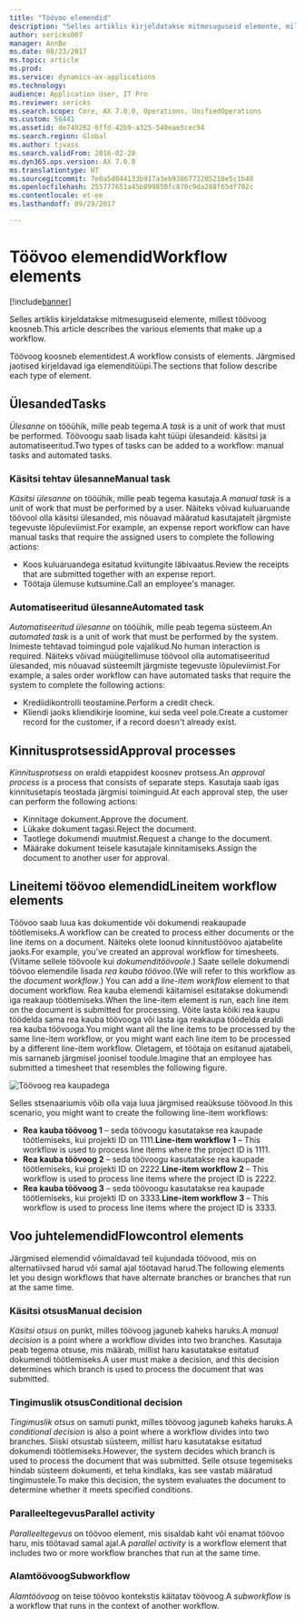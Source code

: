 ```yaml
---
title: "Töövoo elemendid"
description: "Selles artiklis kirjeldatakse mitmesuguseid elemente, millest töövoog koosneb."
author: sericks007
manager: AnnBe
ms.date: 08/23/2017
ms.topic: article
ms.prod: 
ms.service: dynamics-ax-applications
ms.technology: 
audience: Application User, IT Pro
ms.reviewer: sericks
ms.search.scope: Core, AX 7.0.0, Operations, UnifiedOperations
ms.custom: 56441
ms.assetid: de740262-6ffd-42b9-a325-540eae5cec94
ms.search.region: Global
ms.author: tjvass
ms.search.validFrom: 2016-02-28
ms.dyn365.ops.version: AX 7.0.0
ms.translationtype: HT
ms.sourcegitcommit: 7e0a5d044133b917a3eb9386773205218e5c1b40
ms.openlocfilehash: 255777651a45b899850fc870c9da288f65df702c
ms.contentlocale: et-ee
ms.lasthandoff: 09/29/2017

---
```


# <a name="workflow-elements"></a><span data-ttu-id="94d92-103">Töövoo elemendid</span><span class="sxs-lookup"><span data-stu-id="94d92-103">Workflow elements</span></span>

[!include[banner](../includes/banner.md)]


<span data-ttu-id="94d92-104">Selles artiklis kirjeldatakse mitmesuguseid elemente, millest töövoog koosneb.</span><span class="sxs-lookup"><span data-stu-id="94d92-104">This article describes the various elements that make up a workflow.</span></span>

<span data-ttu-id="94d92-105">Töövoog koosneb elementidest.</span><span class="sxs-lookup"><span data-stu-id="94d92-105">A workflow consists of elements.</span></span> <span data-ttu-id="94d92-106">Järgmised jaotised kirjeldavad iga elemenditüüpi.</span><span class="sxs-lookup"><span data-stu-id="94d92-106">The sections that follow describe each type of element.</span></span>

## <a name="tasks"></a><span data-ttu-id="94d92-107">Ülesanded</span><span class="sxs-lookup"><span data-stu-id="94d92-107">Tasks</span></span>
<span data-ttu-id="94d92-108">*Ülesanne* on tööühik, mille peab tegema.</span><span class="sxs-lookup"><span data-stu-id="94d92-108">A *task* is a unit of work that must be performed.</span></span> <span data-ttu-id="94d92-109">Töövoogu saab lisada kaht tüüpi ülesandeid: käsitsi ja automatiseeritud.</span><span class="sxs-lookup"><span data-stu-id="94d92-109">Two types of tasks can be added to a workflow: manual tasks and automated tasks.</span></span>

### <a name="manual-task"></a><span data-ttu-id="94d92-110">Käsitsi tehtav ülesanne</span><span class="sxs-lookup"><span data-stu-id="94d92-110">Manual task</span></span>

<span data-ttu-id="94d92-111">*Käsitsi ülesanne* on tööühik, mille peab tegema kasutaja.</span><span class="sxs-lookup"><span data-stu-id="94d92-111">A *manual task* is a unit of work that must be performed by a user.</span></span> <span data-ttu-id="94d92-112">Näiteks võivad kuluaruande töövool olla käsitsi ülesanded, mis nõuavad määratud kasutajatelt järgmiste tegevuste lõpuleviimist.</span><span class="sxs-lookup"><span data-stu-id="94d92-112">For example, an expense report workflow can have manual tasks that require the assigned users to complete the following actions:</span></span>

-   <span data-ttu-id="94d92-113">Koos kuluaruandega esitatud kviitungite läbivaatus.</span><span class="sxs-lookup"><span data-stu-id="94d92-113">Review the receipts that are submitted together with an expense report.</span></span>
-   <span data-ttu-id="94d92-114">Töötaja ülemuse kutsumine.</span><span class="sxs-lookup"><span data-stu-id="94d92-114">Call an employee's manager.</span></span>

### <a name="automated-task"></a><span data-ttu-id="94d92-115">Automatiseeritud ülesanne</span><span class="sxs-lookup"><span data-stu-id="94d92-115">Automated task</span></span>

<span data-ttu-id="94d92-116">*Automatiseeritud ülesanne* on tööühik, mille peab tegema süsteem.</span><span class="sxs-lookup"><span data-stu-id="94d92-116">An *automated task* is a unit of work that must be performed by the system.</span></span> <span data-ttu-id="94d92-117">Inimeste tehtavad toimingud pole vajalikud.</span><span class="sxs-lookup"><span data-stu-id="94d92-117">No human interaction is required.</span></span> <span data-ttu-id="94d92-118">Näiteks võivad müügitellimuse töövool olla automatiseeritud ülesanded, mis nõuavad süsteemilt järgmiste tegevuste lõpuleviimist.</span><span class="sxs-lookup"><span data-stu-id="94d92-118">For example, a sales order workflow can have automated tasks that require the system to complete the following actions:</span></span>

-   <span data-ttu-id="94d92-119">Krediidikontrolli teostamine.</span><span class="sxs-lookup"><span data-stu-id="94d92-119">Perform a credit check.</span></span>
-   <span data-ttu-id="94d92-120">Kliendi jaoks kliendikirje loomine, kui seda veel pole.</span><span class="sxs-lookup"><span data-stu-id="94d92-120">Create a customer record for the customer, if a record doesn't already exist.</span></span>

## <a name="approval-processes"></a><span data-ttu-id="94d92-121">Kinnitusprotsessid</span><span class="sxs-lookup"><span data-stu-id="94d92-121">Approval processes</span></span>
<span data-ttu-id="94d92-122">*Kinnitusprotsess* on eraldi etappidest koosnev protsess.</span><span class="sxs-lookup"><span data-stu-id="94d92-122">An *approval process* is a process that consists of separate steps.</span></span> <span data-ttu-id="94d92-123">Kasutaja saab igas kinnitusetapis teostada järgmisi toiminguid.</span><span class="sxs-lookup"><span data-stu-id="94d92-123">At each approval step, the user can perform the following actions:</span></span>

-   <span data-ttu-id="94d92-124">Kinnitage dokument.</span><span class="sxs-lookup"><span data-stu-id="94d92-124">Approve the document.</span></span>
-   <span data-ttu-id="94d92-125">Lükake dokument tagasi.</span><span class="sxs-lookup"><span data-stu-id="94d92-125">Reject the document.</span></span>
-   <span data-ttu-id="94d92-126">Taotlege dokumendi muutmist.</span><span class="sxs-lookup"><span data-stu-id="94d92-126">Request a change to the document.</span></span>
-   <span data-ttu-id="94d92-127">Määrake dokument teisele kasutajale kinnitamiseks.</span><span class="sxs-lookup"><span data-stu-id="94d92-127">Assign the document to another user for approval.</span></span>

## <a name="lineitem-workflow-elements"></a><span data-ttu-id="94d92-128">Lineitemi töövoo elemendid</span><span class="sxs-lookup"><span data-stu-id="94d92-128">Lineitem workflow elements</span></span>
<span data-ttu-id="94d92-129">Töövoo saab luua kas dokumentide või dokumendi reakaupade töötlemiseks.</span><span class="sxs-lookup"><span data-stu-id="94d92-129">A workflow can be created to process either documents or the line items on a document.</span></span> <span data-ttu-id="94d92-130">Näiteks olete loonud kinnitustöövoo ajatabelite jaoks.</span><span class="sxs-lookup"><span data-stu-id="94d92-130">For example, you've created an approval workflow for timesheets.</span></span> <span data-ttu-id="94d92-131">(Viitame sellele töövoole kui *dokumenditöövoole*.) Saate sellele dokumendi töövoo elemendile lisada *rea kauba töövoo*.</span><span class="sxs-lookup"><span data-stu-id="94d92-131">(We will refer to this workflow as the *document workflow*.) You can add a *line-item workflow* element to that document workflow.</span></span> <span data-ttu-id="94d92-132">Rea kauba elemendi käitamisel esitatakse dokumendi iga reakaup töötlemiseks.</span><span class="sxs-lookup"><span data-stu-id="94d92-132">When the line-item element is run, each line item on the document is submitted for processing.</span></span> <span data-ttu-id="94d92-133">Võite lasta kõiki rea kaupu töödelda sama rea kauba töövooga või lasta iga reakaupa töödelda eraldi rea kauba töövooga.</span><span class="sxs-lookup"><span data-stu-id="94d92-133">You might want all the line items to be processed by the same line-item workflow, or you might want each line item to be processed by a different line-item workflow.</span></span> <span data-ttu-id="94d92-134">Oletagem, et töötaja on esitanud ajatabeli, mis sarnaneb järgmisel joonisel toodule.</span><span class="sxs-lookup"><span data-stu-id="94d92-134">Imagine that an employee has submitted a timesheet that resembles the following figure.</span></span>

![Töövoog rea kaupadega](./media/workflow_lineitemworkflow.gif) 

<span data-ttu-id="94d92-136">Selles stsenaariumis võib olla vaja luua järgmised reaüksuse töövood.</span><span class="sxs-lookup"><span data-stu-id="94d92-136">In this scenario, you might want to create the following line-item workflows:</span></span>

-   <span data-ttu-id="94d92-137">**Rea kauba töövoog 1** – seda töövoogu kasutatakse rea kaupade töötlemiseks, kui projekti ID on 1111.</span><span class="sxs-lookup"><span data-stu-id="94d92-137">**Line-item workflow 1** – This workflow is used to process line items where the project ID is 1111.</span></span>
-   <span data-ttu-id="94d92-138">**Rea kauba töövoog 2** – seda töövoogu kasutatakse rea kaupade töötlemiseks, kui projekti ID on 2222.</span><span class="sxs-lookup"><span data-stu-id="94d92-138">**Line-item workflow 2** – This workflow is used to process line items where the project ID is 2222.</span></span>
-   <span data-ttu-id="94d92-139">**Rea kauba töövoog 3** – seda töövoogu kasutatakse rea kaupade töötlemiseks, kui projekti ID on 3333.</span><span class="sxs-lookup"><span data-stu-id="94d92-139">**Line-item workflow 3** – This workflow is used to process line items where the project ID is 3333.</span></span>

## <a name="flowcontrol-elements"></a><span data-ttu-id="94d92-140">Voo juhtelemendid</span><span class="sxs-lookup"><span data-stu-id="94d92-140">Flowcontrol elements</span></span>
<span data-ttu-id="94d92-141">Järgmised elemendid võimaldavad teil kujundada töövood, mis on alternatiivsed harud või samal ajal töötavad harud.</span><span class="sxs-lookup"><span data-stu-id="94d92-141">The following elements let you design workflows that have alternate branches or branches that run at the same time.</span></span>

### <a name="manual-decision"></a><span data-ttu-id="94d92-142">Käsitsi otsus</span><span class="sxs-lookup"><span data-stu-id="94d92-142">Manual decision</span></span>

<span data-ttu-id="94d92-143">*Käsitsi otsus* on punkt, milles töövoog jaguneb kaheks haruks.</span><span class="sxs-lookup"><span data-stu-id="94d92-143">A *manual decision* is a point where a workflow divides into two branches.</span></span> <span data-ttu-id="94d92-144">Kasutaja peab tegema otsuse, mis määrab, millist haru kasutatakse esitatud dokumendi töötlemiseks.</span><span class="sxs-lookup"><span data-stu-id="94d92-144">A user must make a decision, and this decision determines which branch is used to process the document that was submitted.</span></span>

### <a name="conditional-decision"></a><span data-ttu-id="94d92-145">Tingimuslik otsus</span><span class="sxs-lookup"><span data-stu-id="94d92-145">Conditional decision</span></span>

<span data-ttu-id="94d92-146">*Tingimuslik otsus* on samuti punkt, milles töövoog jaguneb kaheks haruks.</span><span class="sxs-lookup"><span data-stu-id="94d92-146">A *conditional decision* is also a point where a workflow divides into two branches.</span></span> <span data-ttu-id="94d92-147">Siiski otsustab süsteem, millist haru kasutatakse esitatud dokumendi töötlemiseks.</span><span class="sxs-lookup"><span data-stu-id="94d92-147">However, the system decides which branch is used to process the document that was submitted.</span></span> <span data-ttu-id="94d92-148">Selle otsuse tegemiseks hindab süsteem dokumenti, et teha kindlaks, kas see vastab määratud tingimustele.</span><span class="sxs-lookup"><span data-stu-id="94d92-148">To make this decision, the system evaluates the document to determine whether it meets specified conditions.</span></span>

### <a name="parallel-activity"></a><span data-ttu-id="94d92-149">Paralleeltegevus</span><span class="sxs-lookup"><span data-stu-id="94d92-149">Parallel activity</span></span>

<span data-ttu-id="94d92-150">*Paralleeltegevus* on töövoo element, mis sisaldab kaht või enamat töövoo haru, mis töötavad samal ajal.</span><span class="sxs-lookup"><span data-stu-id="94d92-150">A *parallel activity* is a workflow element that includes two or more workflow branches that run at the same time.</span></span>

### <a name="subworkflow"></a><span data-ttu-id="94d92-151">Alamtöövoog</span><span class="sxs-lookup"><span data-stu-id="94d92-151">Subworkflow</span></span>

<span data-ttu-id="94d92-152">*Alamtöövoog* on teise töövoo kontekstis käitatav töövoog.</span><span class="sxs-lookup"><span data-stu-id="94d92-152">A *subworkflow* is a workflow that runs in the context of another workflow.</span></span>





